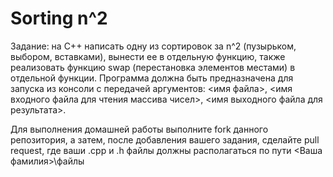 # Sorting n^2

Задание: на С++ написать одну из сортировок за n^2 (пузырьком, выбором, вставками), вынести ее в отдельную функцию, также реализовать функцию swap (перестановка элементов местами) в отдельной функции. Программа должна быть предназначена для запуска из консоли с передачей аргументов: <имя файла>, <имя входного файла для чтения массива чисел>, <имя выходного файла для результата>.

Для выполнения домашней работы выполните fork данного репозитория, а затем, после добавления вашего задания, сделайте pull request, где ваши .cpp и .h файлы должны располагаться по пути <Ваша фамилия>\файлы
